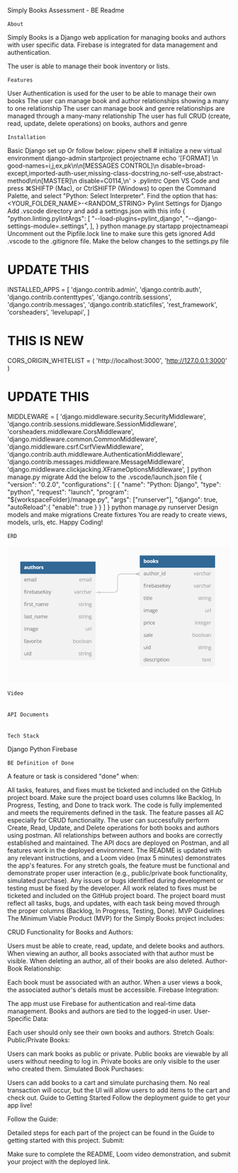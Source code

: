 Simply Books Assessment - BE Readme

	About
Simply Books is a Django web application for managing books and authors with user specific data.  Firebase is integrated for data management and authentication.

The user is able to manage their book inventory or lists.

	Features
User Authentication is used for the user to be able to manage their own books
The user can manage book and author relationships showing a many to one relationship
The user can manage book and genre relationships are managed through a many-many  relationship
The user has full CRUD (create, read, update, delete operations) on books, authors and genre

	Installation
Basic Django set up
Or follow below:
pipenv shell # initialize a new virtual environment
django-admin startproject projectname
echo '[FORMAT] \n  good-names=i,j,ex,pk\n\n[MESSAGES CONTROL]\n  disable=broad-except,imported-auth-user,missing-class-docstring,no-self-use,abstract-method\n\n[MASTER]\n  disable=C0114,\n' > .pylintrc
Open VS Code and press ⌘SHIFTP (Mac), or CtrlSHIFTP (Windows) to open the Command Palette, and select "Python: Select Interpreter".
Find the option that has:
<YOUR_FOLDER_NAME>-<RANDOM_STRING>
Pylint Settings for Django
Add .vscode directory and add a settings.json with this info
{
    "python.linting.pylintArgs": [
        "--load-plugins=pylint_django",
        "--django-settings-module=<folder name>.settings",
    ],
}
python manage.py startapp projectnameapi
Uncomment out the Pipfile.lock line to make sure this gets ignored
Add .vscode to the .gitignore file.
Make the below changes to the settings.py file

# UPDATE THIS
INSTALLED_APPS = [
    'django.contrib.admin',
    'django.contrib.auth',
    'django.contrib.contenttypes',
    'django.contrib.sessions',
    'django.contrib.messages',
    'django.contrib.staticfiles',
    'rest_framework',
    'corsheaders',
    'levelupapi',
]

# THIS IS NEW
CORS_ORIGIN_WHITELIST = (
    'http://localhost:3000',
    'http://127.0.0.1:3000'
)

# UPDATE THIS
MIDDLEWARE = [
    'django.middleware.security.SecurityMiddleware',
    'django.contrib.sessions.middleware.SessionMiddleware',
    'corsheaders.middleware.CorsMiddleware',
    'django.middleware.common.CommonMiddleware',
    'django.middleware.csrf.CsrfViewMiddleware',
    'django.contrib.auth.middleware.AuthenticationMiddleware',
    'django.contrib.messages.middleware.MessageMiddleware',
    'django.middleware.clickjacking.XFrameOptionsMiddleware',
]
python manage.py migrate
Add the below to the .vscode/launch.json file
{
    "version": "0.2.0",
    "configurations": [
        {
            "name": "Python: Django",
            "type": "python",
            "request": "launch",
            "program": "${workspaceFolder}/manage.py",
            "args": ["runserver"],
            "django": true,
            "autoReload":{
                "enable": true
            }
        }
    ]
}
python manage.py runserver
Design models and make migrations
Create fixtures
You are ready to create views, models, urls, etc.
Happy Coding!

	ERD
![alt text](<Screenshot 2025-01-11 112810.png>)

	Video


	API Documents


	Tech Stack
Django
Python
Firebase

	BE Definition of Done
A feature or task is considered "done" when:

All tasks, features, and fixes must be ticketed and included on the GitHub project board. Make sure the project board uses columns like Backlog, In Progress, Testing, and Done to track work.
The code is fully implemented and meets the requirements defined in the task.
The feature passes all AC especially for CRUD functionality.
The user can successfully perform Create, Read, Update, and Delete operations for both books and authors using postman.
All relationships between authors and books are correctly established and maintained.
The API docs are deployed on Postman, and all features work in the deployed environment.
The README is updated with any relevant instructions, and a Loom video (max 5 minutes) demonstrates the app's features.
For any stretch goals, the feature must be functional and demonstrate proper user interaction (e.g., public/private book functionality, simulated purchase).
Any issues or bugs identified during development or testing must be fixed by the developer. All work related to fixes must be ticketed and included on the GitHub project board.
The project board must reflect all tasks, bugs, and updates, with each task being moved through the proper columns (Backlog, In Progress, Testing, Done).
MVP Guidelines
The Minimum Viable Product (MVP) for the Simply Books project includes:

CRUD Functionality for Books and Authors:

Users must be able to create, read, update, and delete books and authors.
When viewing an author, all books associated with that author must be visible.
When deleting an author, all of their books are also deleted.
Author-Book Relationship:

Each book must be associated with an author.
When a user views a book, the associated author's details must be accessible.
Firebase Integration:

The app must use Firebase for authentication and real-time data management.
Books and authors are tied to the logged-in user.
User-Specific Data:

Each user should only see their own books and authors.
Stretch Goals:
Public/Private Books:

Users can mark books as public or private.
Public books are viewable by all users without needing to log in.
Private books are only visible to the user who created them.
Simulated Book Purchases:

Users can add books to a cart and simulate purchasing them.
No real transaction will occur, but the UI will allow users to add items to the cart and check out.
Guide to Getting Started
Follow the deployment guide to get your app live!

Follow the Guide:

Detailed steps for each part of the project can be found in the Guide to getting started with this project.
Submit:

Make sure to complete the README, Loom video demonstration, and submit your project with the deployed link.
